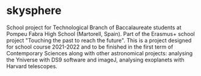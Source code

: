 # skysphere
School project for Technological Branch of Baccalaureate students at Pompeu Fabra High School (Martorell, Spain). Part of the Erasmus+ school project "Touching the past to reach the future".
This is a project designed for school course 2021-2022 and to be finished in the first term of Contemporary Sciences along with other astronomical projects: analysing the Yniverse with DS9 software and imageJ, analysing exoplanets with Harvard telescopes.

